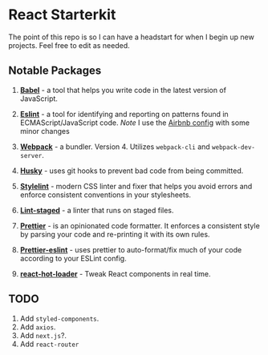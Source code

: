 # React Starterkit

The point of this repo is so I can have a headstart for when I begin up new projects. Feel free to edit as needed.

## Notable Packages

1. **[Babel](https://github.com/babel/babel)** - a tool that helps you write code in the latest version of JavaScript.

2. **[Eslint](https://github.com/eslint/eslint)** - a tool for identifying and reporting on patterns found in ECMAScript/JavaScript code. *Note* I use the [Airbnb config](https://www.npmjs.com/package/eslint-config-airbnb) with some minor changes

3. **[Webpack](https://webpack.js.org/)** - a bundler. Version 4. Utilizes `webpack-cli` and `webpack-dev-server`.

4. **[Husky](https://github.com/typicode/husky)** - uses git hooks to prevent bad code from being committed. 

5. **[Stylelint](https://github.com/stylelint/stylelint)** - modern CSS linter and fixer that helps you avoid errors and enforce consistent conventions in your stylesheets.

6. **[Lint-staged](https://github.com/okonet/lint-staged)** - a linter that runs on staged files.

7. **[Prettier](https://github.com/prettier/prettier)** - is an opinionated code formatter. It enforces a consistent style by parsing your code and re-printing it with its own rules.

8. **[Prettier-eslint](https://github.com/prettier/prettier-eslint)** - uses prettier to auto-format/fix much of your code according to your ESLint config.

9. **[react-hot-loader](https://github.com/gaearon/react-hot-loader)** - Tweak React components in real time.

## TODO

1. Add `styled-components`.
2. Add `axios`. 
3. Add `next.js`?.
4. Add `react-router`
